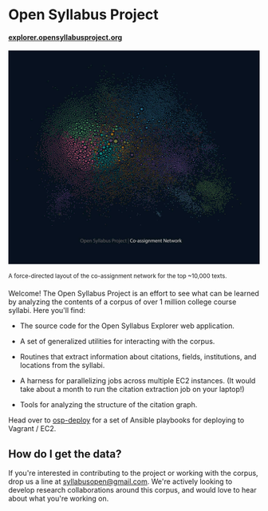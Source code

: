 # Open Syllabus Project

#### [explorer.opensyllabusproject.org](http://explorer.opensyllabusproject.org)

<a href="http://explorer.opensyllabusproject.org/graph">![Assignment Graph](graph.jpg)</a>

<sup>A force-directed layout of the co-assignment network for the top ~10,000 texts.</sup>

Welcome! The Open Syllabus Project is an effort to see what can be learned by analyzing the contents of a corpus of over 1 million college course syllabi.  Here you'll find:

- The source code for the Open Syllabus Explorer web application.

- A set of generalized utilities for interacting with the corpus.

- Routines that extract information about citations, fields, institutions, and locations from the syllabi.

- A harness for parallelizing jobs across multiple EC2 instances. (It would take about a month to run the citation extraction job on your laptop!)

- Tools for analyzing the structure of the citation graph.

Head over to [osp-deploy](https://github.com/davidmcclure/osp-deploy) for a set of Ansible playbooks for deploying to Vagrant / EC2.

## How do I get the data?

If you're interested in contributing to the project or working with the corpus, drop us a line at syllabusopen@gmail.com. We're actively looking to develop research collaborations around this corpus, and would love to hear about what you're working on.
